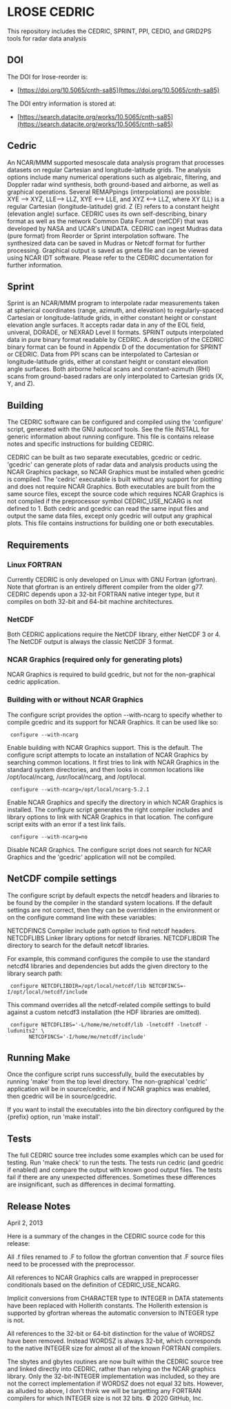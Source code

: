 # LROSE CEDRIC

This repository includes the CEDRIC, SPRINT, PPI, CEDIO, and GRID2PS tools for radar data analysis

## DOI

The DOI for lrose-reorder is:

* [https://doi.org/10.5065/cnth-sa85](https://doi.org/10.5065/cnth-sa85)

The DOI entry information is stored at:

* [https://search.datacite.org/works/10.5065/cnth-sa85](https://search.datacite.org/works/10.5065/cnth-sa85)

## Cedric

An NCAR/MMM supported mesoscale data analysis program that processes datasets on regular Cartesian and longitude-latitude grids. The analysis options include many numerical operations such as algebraic, filtering, and Doppler radar wind synthesis, both ground-based and airborne, as well as graphical operations. Several REMAPpings (interpolations) are possible: XYE --> XYZ, LLE--> LLZ, XYE <--> LLE, and XYZ <--> LLZ, where XY (LL) is a regular Cartesian (longitude-latitude) grid. Z (E) refers to a constant height (elevation angle) surface. CEDRIC uses its own self-describing, binary format as well as the network Common Data Format (netCDF) that was developed by NASA and UCAR's UNIDATA. CEDRIC can ingest Mudras data (pure format) from Reorder or Sprint interpolation software. The synthesized data can be saved in Mudras or Netcdf format for further processing. Graphical output is saved as gmeta file and can be viewed using NCAR IDT software. Please refer to the CEDRIC documentation for further information.

## Sprint

Sprint is an NCAR/MMM program to interpolate radar measurements taken at spherical coordinates (range, azimuth, and elevation) to regularly-spaced Cartesian or longitude-latitude grids, in either constant height or constant elevation angle surfaces. It accepts radar data in any of the EOL field, univeral, DORADE, or NEXRAD Level II formats. SPRINT outputs interpolated data in pure binary format readable by CEDRIC. A description of the CEDRIC binary format can be found in Appendix D of the documentation for SPRINT or CEDRIC. Data from PPI scans can be interpolated to Cartesian or longitude-latitude grids, either at constant height or constant elevation angle surfaces. Both airborne helical scans and constant-azimuth (RHI) scans from ground-based radars are only interpolated to Cartesian grids (X, Y, and Z).

## Building

The CEDRIC software can be configured and compiled using the 'configure'
script, generated with the GNU autoconf tools.  See the file INSTALL for
generic information about running configure.  This file is contains release
notes and specific instructions for building CEDRIC.

CEDRIC can be built as two separate executables, gcedric or cedric.
'gcedric' can generate plots of radar data and analysis products using the
NCAR Graphics package, so NCAR Graphics must be installed when gcedric is
compiled.  The 'cedric' executable is built without any support for
plotting and does not require NCAR Graphics.  Both executables are built
from the same source files, except the source code which requires NCAR
Graphics is not compiled if the preprocessor symbol CEDRIC_USE_NCARG is not
defined to 1.  Both cedric and gcedric can read the same input files and
output the same data files, except only gcedric will output any graphical
plots.  This file contains instructions for building one or both
executables.

## Requirements

### Linux FORTRAN

Currently CEDRIC is only developed on Linux with GNU Fortran (gfortran).
Note that gfortran is an entirely different compiler from the older g77.
CEDRIC depends upon a 32-bit FORTRAN native integer type, but it compiles
on both 32-bit and 64-bit machine architectures.

### NetCDF

Both CEDRIC applications require the NetCDF library, either NetCDF 3 or 4.
The NetCDF output is always the classic NetCDF 3 format.

### NCAR Graphics (required only for generating plots)

NCAR Graphics is required to build gcedric, but not for the non-graphical
cedric application.

### Building with or without NCAR Graphics

The configure script provides the option --with-ncarg to specify whether to
compile gcedric and its support for NCAR Graphics.  It can be used like so:

```
 configure --with-ncarg
```

 Enable building with NCAR Graphics support.  This is the default.  The
 configure script attempts to locate an installation of NCAR Graphics by
 searching common locations.  It first tries to link with NCAR Graphics in
 the standard system directories, and then looks in common locations like
 /opt/local/ncarg, /usr/local/ncarg, and /opt/local.

```
 configure --with-ncarg=/opt/local/ncarg-5.2.1
```

 Enable NCAR Graphics and specify the directory in which NCAR Graphics is
 installed.  The configure script generates the right compiler includes and
 library options to link with NCAR Graphics in that location.  The
 configure script exits with an error if a test link fails.

```
 configure --with-ncarg=no
```

 Disable NCAR Graphics.  The configure script does not search for NCAR
 Graphics and the 'gcedric' application will not be compiled.

## NetCDF compile settings

The configure script by default expects the netcdf headers and libraries to
be found by the compiler in the standard system locations.  If the default
settings are not correct, then they can be overridden in the environment or
on the configure command line with these variables:

 NETCDFINCS	   Compiler include path option to find netcdf headers. 
 NETCDFLIBS	   Linker library options for netcdf libraries.
 NETCDFLIBDIR	   The directory to search for the default netcdf libraries.

For example, this command configures the compile to use the standard
netcdf4 libraries and dependencies but adds the given directory to the
library search path:

```
 configure NETCDFLIBDIR=/opt/local/netcdf/lib NETCDFINCS=-I/opt/local/netcdf/include
```

This command overrides all the netcdf-related compile settings to build
against a custom netcdf3 installation (the HDF libraries are omitted).

```
 configure NETCDFLIBS='-L/home/me/netcdf/lib -lnetcdff -lnetcdf -ludunits2' \
 	   NETCDFINCS='-I/home/me/netcdf/include'
```

## Running Make

Once the configure script runs successfully, build the executables by
running 'make' from the top level directory.  The non-graphical 'cedric'
application will be in source/cedric, and if NCAR graphics was enabled,
then gcedric will be in source/gcedric.

If you want to install the executables into the bin directory configured by
the {prefix} option, run 'make install'.

## Tests

The full CEDRIC source tree includes some examples which can be used for
testing.  Run 'make check' to run the tests.  The tests run cedric (and
gcedric if enabled) and compare the output with known good output files.
The tests fail if there are any unexpected differences.  Sometimes these
differences are insignificant, such as differences in decimal formatting.

## Release Notes
 
April 2, 2013

Here is a summary of the changes in the CEDRIC source code for this release:

 All .f files renamed to .F to follow the gfortran convention that .F
 source files need to be processed with the preprocessor.

 All references to NCAR Graphics calls are wrapped in preprocesser
 conditionals based on the definition of CEDRIC_USE_NCARG.

 Implicit conversions from CHARACTER type to INTEGER in DATA statements
 have been replaced with Hollerith constants.  The Hollerith extension is
 supported by gfortran whereas the automatic conversion to INTEGER type is
 not.

 All references to the 32-bit or 64-bit distinction for the value of WORDSZ
 have been removed.  Instead WORDSZ is always 32-bit, which corresponds to
 the native INTEGER size for almost all of the known FORTRAN compilers.

 The sbytes and gbytes routines are now built within the CEDRIC source tree
 and linked directly into CEDRIC, rather than relying on the NCAR graphics
 library.  Only the 32-bit-INTEGER implementation was included, so they are
 not the correct implementation if WORDSZ does not equal 32 bits.  However,
 as alluded to above, I don't think we will be targetting any FORTRAN
 compilers for which INTEGER size is not 32 bits.
© 2020 GitHub, Inc.
